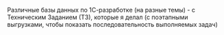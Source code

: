 Различные базы данных по 1С-разработке (на разные темы) - с Техническим Заданием (ТЗ), которые я делал (с поэтапными выгрузками, чтобы показать последовательность выполняемых задач)
